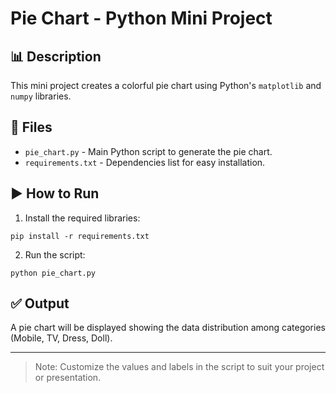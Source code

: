 # Pie Chart - Python Mini Project

## 📊 Description

This mini project creates a colorful pie chart using Python's `matplotlib` and `numpy` libraries.

## 📁 Files

- `pie_chart.py` - Main Python script to generate the pie chart.
- `requirements.txt` - Dependencies list for easy installation.

## ▶️ How to Run

1. Install the required libraries:

```
pip install -r requirements.txt
```

2. Run the script:

```
python pie_chart.py
```

## ✅ Output

A pie chart will be displayed showing the data distribution among categories (Mobile, TV, Dress, Doll).

---

> Note: Customize the values and labels in the script to suit your project or presentation.
